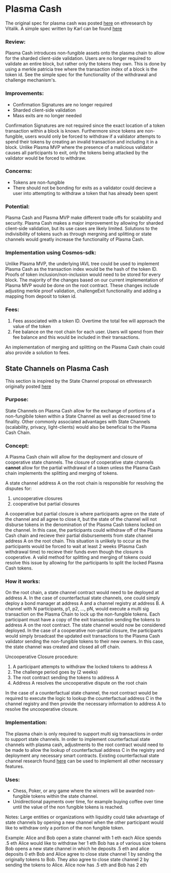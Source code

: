 # Plasma Cash 

The original spec for plasma cash was posted [here](https://ethresear.ch/t/plasma-cash-plasma-with-much-less-per-user-data-checking/1298) on ethresearch by Vitalik.
A simple spec written by Karl can be found [here](https://karl.tech/plasma-cash-simple-spec/)

### Review:
Plasma Cash introduces non-fungible assets onto the plasma chain to allow for the sharded client-side validation. Users are no longer required to validate an entire block, but rather only the tokens they own. This is done by using a merkle patricia tree where the transaction index of a block is the token id. See the simple spec for the functionality of the withdrawal and challenge mechanism's. 

### Improvements:
* Confirmation Signatures are no longer required
* Sharded client-side validation
* Mass exits are no longer needed

Confirmation Signatures are not required since the exact location of a token transaction within a block is known. Furthermore since tokens are non-fungible, users would only be forced to withdraw if a validator attempts to spend their tokens by creating an invalid transaction and including it in a block. Unlike Plasma MVP where the presence of a malicious validator causes all participants to exit, only the tokens being attacked by the validator would be forced to withdraw. 

### Concerns:
* Tokens are non-fungible
* There should not be bonding for exits as a validator could decieve a user into attempting to withdraw a token that has already been spent 

### Potential:
Plasma Cash and Plasma MVP make different trade offs for scalability and security. Plasma Cash makes a major improvement by allowing for sharded client-side validation, but its use cases are likely limited. Solutions to the indivisibility of tokens such as through mergning and splitting or state channels would greatly increase the functionality of Plasma Cash.  

### Implementation using Cosmos-sdk:
Unlike Plasma MVP, the underlying IAVL tree could be used to implement Plasma Cash as the transaction index would be the hash of the token ID. Proofs of token inclusion/non-inclusion would need to be stored for every block. The majority of the changes based on our current implementation of Plasma MVP would be done on the root contract. These changes include adjusting merkle proof validation, challengeExit functionality and adding a mapping from deposit to token id.

### Fees:
1. Fees associated with a token ID. Overtime the total fee will approach the value of the token
2. Fee balance on the root chain for each user. Users will spend from their fee balance and this would be included in their transactions. 

An implementation of merging and splitting on the Plasma Cash chain could also provide a solution to fees. 

## State Channels on Plasma Cash
This section is inspired by the State Channel proposal on ethresearch originally posted [here](https://ethresear.ch/t/state-channels-and-plasma-cash/1515)

### Purpose: 
State Channels on Plasma Cash allow for the exchange of portions of a non-fungibile token within a State Channel as well as decreased time to finality. Other commonly associated advantages with State Channels (scalability, privacy, light-clients) would also be beneficial to the Plasma Cash Chain. 

### Concept: 
A Plasma Cash chain will allow for the deployment and closure of cooperative state channels. The closure of cooperative state channels **cannot** allow for the partial withdrawal of a token unless the Plasma Cash chain implements the splitting and merging of tokens. 

A state channel address A on the root chain is responsible for resolving the disputes for:
1. uncooperative closures
2. cooperative but partial closures

A cooperative but partial closure is where participants agree on the state of the channel and all agree to close it, but the state of the channel will not disburse tokens in the denomination of the Plasma Cash tokens locked on the channel. In this case, the participants could withdraw off of the Plasma Cash chain and recieve their partial disbursements from state channel address A on the root chain. This situation is unlikely to occur as the participants would be forced to wait at least 2 weeks (Plasma Cash withdrawal time) to recieve their funds even though the closure is cooperative. A valid method for splitting and merging of tokens could resolve this issue by allowing for the participants to split the locked Plasma Cash tokens. 

### How it works:
On the root chain, a state channel contract would need to be deployed at address A. In the case of counterfactual state channels, one could simply deploy a bond manager at address A and a channel registry at address B. A channel with N participants, p1, p2, ..., pN, would execute a multi sig transaction on the Plasma Chain to lock up the non-fungible tokens. Each participant must have a copy of the exit transaction sending the tokens to address A on the root contract. The state channel would now be considered deployed. In the case of a cooperative non-partial closure, the participants would simply broadcast the updated exit transactions to the Plasma Cash validator sending the non-fungible tokens to their new owners. In this case, the state channel was created and closed all off chain. 

Uncooperative Closure procedure:
1. A participant attempts to withdraw the locked tokens to address A  
2. The challenge period goes by (2 weeks)
3. The root contract sending the tokens to address A
4. Address A resolves the uncooperative dispute on the root chain

In the case of a counterfactual state channel, the root contract would be required to execute the logic to lookup the counterfactual address C in the channel registry and then provide the necessary information to address A to resolve the uncooperative closure. 

### Implementation:
The plasma chain is only required to support multi sig transactions in order to support state channels. 
In order to implement counterfactual state channels with plasma cash, adjustments to the root contract would need to be made to allow the lookup of counterfactual address C in the registry and deployment any necessary smart contracts. Existing counterfactual state channel research found [here](https://github.com/SpankChain/general-state-channels) can be used to implement all other necessary features. 

### Uses:
* Chess, Poker, or any game where the winners will be awarded non-fungible tokens within the state channel. 
* Unidirectional payments over time, for example buying coffee over time until the value of the non fungible tokens is reached. 

Notes:
Large entities or organizations with liquidity could take advantage of state channels by opening a new channel when the other participant would like to withdraw only a portion of the non fungible token. 

Example:
Alice and Bob open a state channel with 1 eth each
Alice spends .5 eth
Alice would like to withdraw her 1 eth
Bob has a of various size tokens
Bob opens a new state channel in which he deposits .5 eth and alice deposits 0 eth
Bob and Alice agree to close state channel 1 by sending the originally tokens to Bob. They also agree to close state channel 2 by sending the tokens to Alice. 
Alice now has .5 eth and Bob has 2 eth